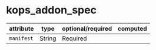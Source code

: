 # kops_addon_spec

| attribute | type | optional/required | computed |
| --- | --- | --- | --- |
| `manifest` | String | Required |  |
